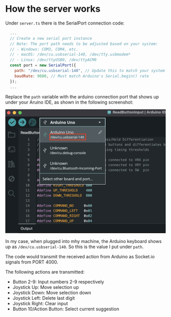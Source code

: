 # How the server works

Under ```server.ts``` there is the SerialPort connection code:

```javascript
  ...
  // Create a new serial port instance
  // Note: The port path needs to be adjusted based on your system:
  // - Windows: COM3, COM4, etc.
  // - macOS: /dev/cu.usbserial-140, /dev/tty.usbmodem*
  // - Linux: /dev/ttyUSB0, /dev/ttyACM0
  const port = new SerialPort({
    path: "/dev/cu.usbserial-140", // Update this to match your system's port
    baudRate: 9600, // Must match Arduino's Serial.begin() rate
  });
  ...
```

Replace the ```path``` variable with the arduino connection port that shows up under your Aruino IDE, as shown in the following screenshot:

![Arduino port location](./docs/assets/ardruino-connection.png)

In my case, when plugged into mhy machine, the Arduino keyboard shows up as ```/dev/cu.usbserial-140```. So this is the value I put under ```path```.

The code would transmit the received action from Arduino as Socket.io signals from PORT 4000.

The following actions are transmitted:

- Button 2-9: Input numbers 2-9 respectively
- Joystick Up: Move selection up
- Joystick Down: Move selection down
- Joystick Left: Delete last digit
- Joystick Right: Clear input
- Button 10/Action Button: Select current suggestion
